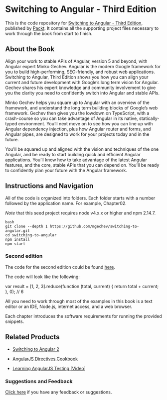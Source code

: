 # Switching to Angular - Third Edition
This is the code repository for [Switching to Angular - Third Edition](https://www.packtpub.com/web-development/switching-angular-third-edition?utm_source=github&utm_medium=repository&utm_campaign=9781788620703), published by [Packt](https://www.packtpub.com/?utm_source=github). It contains all the supporting project files necessary to work through the book from start to finish.

## About the Book

Align your work to stable APIs of Angular, version 5 and beyond, with Angular expert Minko Gechev. Angular is the modern Google framework for you to build high-performing, SEO-friendly, and robust web applications. Switching to Angular, Third Edition shows you how you can align your current and future development with Google’s long term vision for Angular. Gechev shares his expert knowledge and community involvement to give you the clarity you need to confidently switch into Angular and stable APIs.

Minko Gechev helps you square up to Angular with an overview of the framework, and understand the long term building blocks of Google’s web framework. Gechev then gives you the lowdown on TypeScript, with a crash-course so you can take advantage of Angular in its native, statically-typed environment. You’ll next move on to see how you can line up with Angular dependency injection, plus how Angular router and forms, and Angular pipes, are designed to work for your projects today and in the future.

You'll be squared up and aligned with the vision and techniques of the one Angular, and be ready to start building quick and efficient Angular applications. You’ll know how to take advantage of the latest Angular features, and the core, stable APIs that you can depend on. You'll be ready to confidently plan your future with the Angular framework.

## Instructions and Navigation
All of the code is organized into folders. Each folder starts with a number followed by the application name. For example, Chapter02.

*Note* that this seed project requires node v4.x.x or higher and npm 2.14.7.

```
bash
git clone --depth 1 https://github.com/mgechev/switching-to-angular.git
cd switching-to-angular
npm install
npm start
```
### Second edition

The code for the second edition could be found [here](https://github.com/mgechev/getting-started-with-angular).

The code will look like the following:

var result = [1, 2, 3].reduce(function (total, current) { 
  return total + current; 
}, 0); // 6 


All you need to work through most of the examples in this book is a text editor or an IDE, Node.js, internet access, and a web browser.

Each chapter introduces the software requirements for running the provided snippets.

## Related Products
* [Switching to Angular 2](https://www.packtpub.com/web-development/switching-angular-2?utm_source=github&utm_medium=repository&utm_campaign=9781785886201)

* [AngularJS Directives Cookbook](https://www.packtpub.com/web-development/angularjs-directives-cookbook?utm_source=github&utm_medium=repository&utm_campaign=9781784395896)

* [Learning AngularJS Testing [Video]](https://www.packtpub.com/web-development/learning-angularjs-testing-video?utm_source=github&utm_medium=repository&utm_campaign=9781782174899)

### Suggestions and Feedback
[Click here](https://docs.google.com/forms/d/e/1FAIpQLSe5qwunkGf6PUvzPirPDtuy1Du5Rlzew23UBp2S-P3wB-GcwQ/viewform) if you have any feedback or suggestions.
